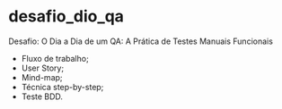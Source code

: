 # desafio_dio_qa
Desafio: O Dia a Dia de um QA: A Prática de Testes Manuais Funcionais

- Fluxo de trabalho;
- User Story;
- Mind-map;
- Técnica step-by-step;
- Teste BDD.

